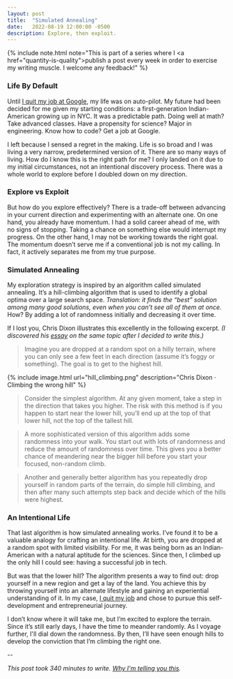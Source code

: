 ```yaml
---
layout: post
title:  "Simulated Annealing"
date:   2022-08-19 12:00:00 -0500
description: Explore, then exploit.
---
```

{% include note.html note="This is part of a series where I <a href=\"quantity-is-quality\">publish a post every week in order to exercise my writing muscle</a>. I welcome any feedback!" %}

### Life By Default

Until [I quit my job at Google]({{site.url}}/why-i-quit-google), my life was on auto-pilot. My future had been decided for me given my starting conditions: a first-generation Indian-American growing up in NYC. It was a predictable path. Doing well at math? Take advanced classes. Have a propensity for science? Major in engineering. Know how to code? Get a job at Google.

I left because I sensed a regret in the making. Life is so broad and I was living a very narrow, predetermined version of it. There are so many ways of living. How do I know this is the right path for me? I only landed on it due to my initial circumstances, not an intentional discovery process. There was a whole world to explore before I doubled down on my direction.
 
### Explore vs Exploit

But how do you explore effectively? There is a trade-off between advancing in your current direction and experimenting with an alternate one. On one hand, you already have momentum. I had a solid career ahead of me, with no signs of stopping. Taking a chance on something else would interrupt my progress. On the other hand, I may not be working towards the right goal. The momentum doesn’t serve me if a conventional job is not my calling. In fact, it actively separates me from my true purpose.

### Simulated Annealing

My exploration strategy is inspired by an algorithm called simulated annealing. It’s a hill-climbing algorithm that is used to identify a global optima over a large search space. *Translation: it finds the “best” solution among many good solutions, even when you can’t see all of them at once.* How? By adding a lot of randomness initially and decreasing it over time.

If I lost you, Chris Dixon illustrates this excellently in the following excerpt. *(I discovered his [essay](https://cdixon.org/2009/09/19/climbing-the-wrong-hill) on the same topic after I decided to write this.)*

> Imagine you are dropped at a random spot on a hilly terrain, where you can only see a few feet in each direction (assume it’s foggy or something). The goal is to get to the highest hill.

{% include image.html url="hill_climbing.png" description="Chris Dixon · Climbing the wrong hill" %}

> Consider the simplest algorithm. At any given moment, take a step in the direction that takes you higher. The risk with this method is if you happen to start near the lower hill, you’ll end up at the top of that lower hill, not the top of the tallest hill.

> A more sophisticated version of this algorithm adds some randomness into your walk. You start out with lots of randomness and reduce the amount of randomness over time.  This gives you a better chance of meandering near the bigger hill before you start your focused, non-random climb.

> Another and generally better algorithm has you repeatedly drop yourself in random parts of the terrain, do simple hill climbing, and then after many such attempts step back and decide which of the hills were highest.

### An Intentional Life

That last algorithm is how simulated annealing works. I’ve found it to be a valuable analogy for crafting an intentional life. At birth, you are dropped at a random spot with limited visibility. For me, it was being born as an Indian-American with a natural aptitude for the sciences. Since then, I climbed up the only hill I could see: having a successful job in tech. 

But was that the lower hill? The algorithm presents a way to find out: drop yourself in a new region and get a lay of the land. You achieve this by throwing yourself into an alternate lifestyle and gaining an experiential understanding of it. In my case, [I quit my job]({{site.url}}/why-i-quit-google) and chose to pursue this self-development and entrepreneurial journey.

I don’t know where it will take me, but I’m excited to explore the terrain. Since it’s still early days, I have the time to meander randomly. As I voyage further, I'll dial down the randomness. By then, I’ll have seen enough hills to develop the conviction that I’m climbing the right one.

--

*This post took 340 minutes to write. [Why I'm telling you this]({{site.url}}/peeling-back-the-curtain).*